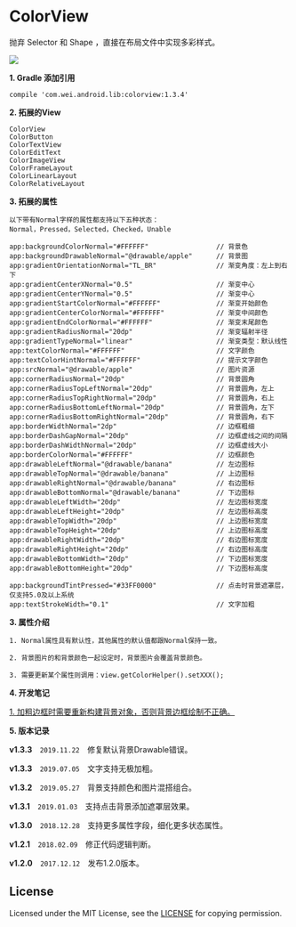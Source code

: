 ColorView
========

抛弃 Selector 和 Shape ，直接在布局文件中实现多彩样式。

![](https://github.com/uccmawei/ColorView/raw/master/demo.png)


**1. Gradle 添加引用**

    compile 'com.wei.android.lib:colorview:1.3.4'

**2. 拓展的View**

    ColorView
    ColorButton
    ColorTextView
    ColorEditText
    ColorImageView
    ColorFrameLayout
    ColorLinearLayout
    ColorRelativeLayout

**3. 拓展的属性**

    以下带有Normal字样的属性都支持以下五种状态：
    Normal，Pressed，Selected，Checked，Unable

    app:backgroundColorNormal="#FFFFFF"                 // 背景色
    app:backgroundDrawableNormal="@drawable/apple"      // 背景图
    app:gradientOrientationNormal="TL_BR"               // 渐变角度：左上到右下
    app:gradientCenterXNormal="0.5"                     // 渐变中心
    app:gradientCenterYNormal="0.5"                     // 渐变中心
    app:gradientStartColorNormal="#FFFFFF"              // 渐变开始颜色
    app:gradientCenterColorNormal="#FFFFFF"             // 渐变中间颜色
    app:gradientEndColorNormal="#FFFFFF"                // 渐变末尾颜色
    app:gradientRadiusNormal="20dp"                     // 渐变辐射半径
    app:gradientTypeNormal="linear"                     // 渐变类型：默认线性
    app:textColorNormal="#FFFFFF"                       // 文字颜色
    app:textColorHintNormal="#FFFFFF"                   // 提示文字颜色
    app:srcNormal="@drawable/apple"                     // 图片资源
    app:cornerRadiusNormal="20dp"                       // 背景圆角
    app:cornerRadiusTopLeftNormal="20dp"                // 背景圆角，左上
    app:cornerRadiusTopRightNormal="20dp"               // 背景圆角，右上
    app:cornerRadiusBottomLeftNormal="20dp"             // 背景圆角，左下
    app:cornerRadiusBottomRightNormal="20dp"            // 背景圆角，右下
    app:borderWidthNormal="2dp"                         // 边框粗细
    app:borderDashGapNormal="20dp"                      // 边框虚线之间的间隔
    app:borderDashWidthNormal="20dp"                    // 边框虚线大小
    app:borderColorNormal="#FFFFFF"                     // 边框颜色
    app:drawableLeftNormal="@drawable/banana"           // 左边图标
    app:drawableTopNormal="@drawable/banana"            // 上边图标
    app:drawableRightNormal="@drawable/banana"          // 右边图标
    app:drawableBottomNormal="@drawable/banana"         // 下边图标
    app:drawableLeftWidth="20dp"                        // 左边图标宽度
    app:drawableLeftHeight="20dp"                       // 左边图标高度
    app:drawableTopWidth="20dp"                         // 上边图标宽度
    app:drawableTopHeight="20dp"                        // 上边图标高度
    app:drawableRightWidth="20dp"                       // 右边图标宽度
    app:drawableRightHeight="20dp"                      // 右边图标高度
    app:drawableBottomWidth="20dp"                      // 下边图标宽度
    app:drawableBottomHeight="20dp"                     // 下边图标高度

    app:backgroundTintPressed="#33FF0000"               // 点击时背景遮罩层，仅支持5.0及以上系统
    app:textStrokeWidth="0.1"                           // 文字加粗

**3. 属性介绍**

    1. Normal属性具有默认性，其他属性的默认值都跟Normal保持一致。
    
    2. 背景图片的和背景颜色一起设定时，背景图片会覆盖背景颜色。

    3. 需要更新某个属性则调用：view.getColorHelper().setXXX();

**4. 开发笔记**

[1. 加粗边框时需要重新构建背景对象，否则背景边框绘制不正确。](https://issuetracker.google.com/issues/70444558 "Google Issue")

**5. 版本记录**

**v1.3.3**　`2019.11.22`　修复默认背景Drawable错误。

**v1.3.3**　`2019.07.05`　文字支持无极加粗。

**v1.3.2**　`2019.05.27`　背景支持颜色和图片混搭组合。

**v1.3.1**　`2019.01.03`　支持点击背景添加遮罩层效果。

**v1.3.0**　`2018.12.28`　支持更多属性字段，细化更多状态属性。

**v1.2.1**　`2018.02.09`　修正代码逻辑判断。

**v1.2.0**　`2017.12.12`　发布1.2.0版本。

## License ##

Licensed under the MIT License, see the [LICENSE](https://github.com/uccmawei/ColorView/blob/master/LICENSE) for copying permission.
